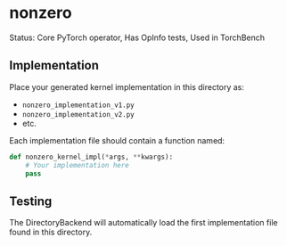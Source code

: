 # nonzero

Status: Core PyTorch operator, Has OpInfo tests, Used in TorchBench

## Implementation

Place your generated kernel implementation in this directory as:
- `nonzero_implementation_v1.py`
- `nonzero_implementation_v2.py`
- etc.

Each implementation file should contain a function named:
```python
def nonzero_kernel_impl(*args, **kwargs):
    # Your implementation here
    pass
```

## Testing

The DirectoryBackend will automatically load the first implementation file found in this directory.
